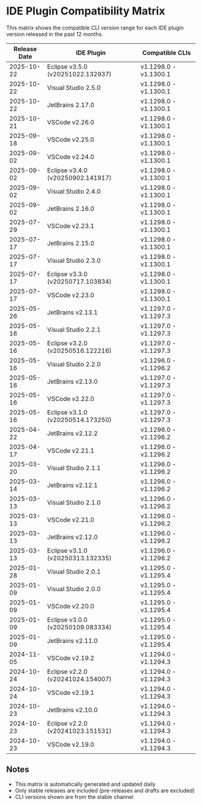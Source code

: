 # IDE Plugin Compatibility Matrix

This matrix shows the compatible CLI version range for each IDE plugin version released in the past 12 months.

| Release Date | IDE Plugin | Compatible CLIs |
|--------------|------------|-----------------|
| 2025-10-22 | Eclipse v3.5.0 (v20251022.132937) | v1.1298.0 - v1.1300.1 |
| 2025-10-22 | Visual Studio 2.5.0 | v1.1298.0 - v1.1300.1 |
| 2025-10-22 | JetBrains 2.17.0 | v1.1298.0 - v1.1300.1 |
| 2025-10-21 | VSCode v2.26.0 | v1.1298.0 - v1.1300.1 |
| 2025-09-18 | VSCode v2.25.0 | v1.1298.0 - v1.1300.1 |
| 2025-09-02 | VSCode v2.24.0 | v1.1298.0 - v1.1300.1 |
| 2025-09-02 | Eclipse v3.4.0 (v20250902.141917) | v1.1298.0 - v1.1300.1 |
| 2025-09-02 | Visual Studio 2.4.0 | v1.1298.0 - v1.1300.1 |
| 2025-09-02 | JetBrains 2.16.0 | v1.1298.0 - v1.1300.1 |
| 2025-07-29 | VSCode v2.23.1 | v1.1298.0 - v1.1300.1 |
| 2025-07-17 | JetBrains 2.15.0 | v1.1298.0 - v1.1300.1 |
| 2025-07-17 | Visual Studio 2.3.0 | v1.1298.0 - v1.1300.1 |
| 2025-07-17 | Eclipse v3.3.0 (v20250717.103834) | v1.1298.0 - v1.1300.1 |
| 2025-07-17 | VSCode v2.23.0 | v1.1298.0 - v1.1300.1 |
| 2025-05-26 | JetBrains v2.13.1 | v1.1297.0 - v1.1297.3 |
| 2025-05-16 | Visual Studio 2.2.1 | v1.1297.0 - v1.1297.3 |
| 2025-05-16 | Eclipse v3.2.0 (v20250516.122216) | v1.1297.0 - v1.1297.3 |
| 2025-05-16 | Visual Studio 2.2.0 | v1.1296.0 - v1.1296.2 |
| 2025-05-16 | JetBrains v2.13.0 | v1.1297.0 - v1.1297.3 |
| 2025-05-16 | VSCode v2.22.0 | v1.1297.0 - v1.1297.3 |
| 2025-05-16 | Eclipse v3.1.0 (v20250514.173250) | v1.1297.0 - v1.1297.3 |
| 2025-04-22 | JetBrains v2.12.2 | v1.1296.0 - v1.1296.2 |
| 2025-04-17 | VSCode v2.21.1 | v1.1296.0 - v1.1296.2 |
| 2025-03-20 | Visual Studio 2.1.1 | v1.1296.0 - v1.1296.2 |
| 2025-03-14 | JetBrains v2.12.1 | v1.1296.0 - v1.1296.2 |
| 2025-03-13 | Visual Studio 2.1.0 | v1.1296.0 - v1.1296.2 |
| 2025-03-13 | VSCode v2.21.0 | v1.1296.0 - v1.1296.2 |
| 2025-03-13 | JetBrains v2.12.0 | v1.1296.0 - v1.1296.2 |
| 2025-03-13 | Eclipse v3.1.0 (v20250313.132335) | v1.1296.0 - v1.1296.2 |
| 2025-01-28 | Visual Studio 2.0.1 | v1.1295.0 - v1.1295.4 |
| 2025-01-09 | Visual Studio 2.0.0 | v1.1295.0 - v1.1295.4 |
| 2025-01-09 | VSCode v2.20.0 | v1.1295.0 - v1.1295.4 |
| 2025-01-09 | Eclipse v3.0.0 (v20250109.083334) | v1.1295.0 - v1.1295.4 |
| 2025-01-09 | JetBrains v2.11.0 | v1.1295.0 - v1.1295.4 |
| 2024-11-05 | VSCode v2.19.2 | v1.1294.0 - v1.1294.3 |
| 2024-10-24 | Eclipse v2.2.0 (v20241024.154007) | v1.1294.0 - v1.1294.3 |
| 2024-10-24 | VSCode v2.19.1 | v1.1294.0 - v1.1294.3 |
| 2024-10-23 | JetBrains v2.10.0 | v1.1294.0 - v1.1294.3 |
| 2024-10-23 | Eclipse v2.2.0 (v20241023.151531) | v1.1294.0 - v1.1294.3 |
| 2024-10-23 | VSCode v2.19.0 | v1.1294.0 - v1.1294.3 |

## Notes

- This matrix is automatically generated and updated daily
- Only stable releases are included (pre-releases and drafts are excluded)
- CLI versions shown are from the stable channel
